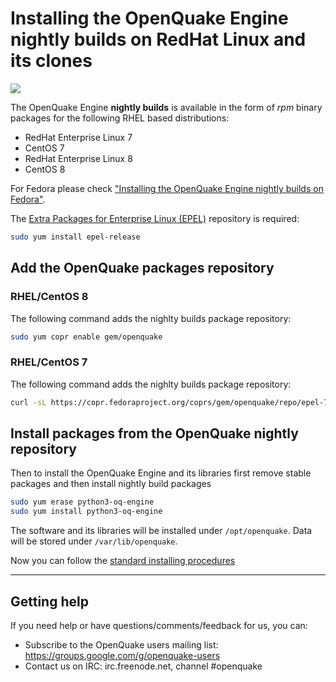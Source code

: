 # Installing the OpenQuake Engine nightly builds on RedHat Linux and its clones 

<a href="https://copr.fedorainfracloud.org/coprs/gem/openquake/package/python3-oq-engine/"><img src="https://copr.fedorainfracloud.org/coprs/gem/openquake/package/python3-oq-engine/status_image/last_build.png" /></a>

The OpenQuake Engine **nightly builds** is available in the form of *rpm* binary packages for the following RHEL based distributions:
- RedHat Enterprise Linux 7 
- CentOS 7
- RedHat Enterprise Linux 8 
- CentOS 8

For Fedora please check ["Installing the OpenQuake Engine nightly builds  on Fedora"](fedora-nightly.md).

The [Extra Packages for Enterprise Linux (EPEL)](https://fedoraproject.org/wiki/EPEL) repository is required: 

```bash
sudo yum install epel-release
```

## Add the OpenQuake packages repository

### RHEL/CentOS 8

The following command adds the nighlty builds package repository:
```bash
sudo yum copr enable gem/openquake
```

### RHEL/CentOS 7

The following command adds the nighlty builds package repository:
```bash
curl -sL https://copr.fedoraproject.org/coprs/gem/openquake/repo/epel-7/gem-openquake-epel-7.repo | sudo tee /etc/yum.repos.d/gem-openquake-epel-7.repo
```

## Install packages from the OpenQuake nightly repository

Then to install the OpenQuake Engine and its libraries first remove stable packages and then install nightly build packages

```bash
sudo yum erase python3-oq-engine
sudo yum install python3-oq-engine
```

The software and its libraries will be installed under `/opt/openquake`. Data will be stored under `/var/lib/openquake`.

Now you can follow the [standard installing procedures](./rhel.md#configure-the-system-services)

***

## Getting help
If you need help or have questions/comments/feedback for us, you can:
  * Subscribe to the OpenQuake users mailing list: https://groups.google.com/g/openquake-users
  * Contact us on IRC: irc.freenode.net, channel #openquake
